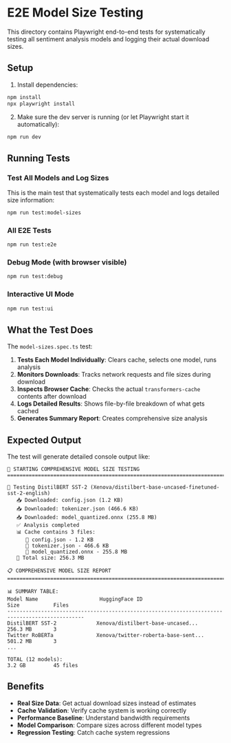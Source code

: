 # E2E Model Size Testing

This directory contains Playwright end-to-end tests for systematically testing all sentiment analysis models and logging their actual download sizes.

## Setup

1. Install dependencies:
```bash
npm install
npx playwright install
```

2. Make sure the dev server is running (or let Playwright start it automatically):
```bash
npm run dev
```

## Running Tests

### Test All Models and Log Sizes
This is the main test that systematically tests each model and logs detailed size information:

```bash
npm run test:model-sizes
```

### All E2E Tests
```bash
npm run test:e2e
```

### Debug Mode (with browser visible)
```bash
npm run test:debug
```

### Interactive UI Mode
```bash
npm run test:ui
```

## What the Test Does

The `model-sizes.spec.ts` test:

1. **Tests Each Model Individually**: Clears cache, selects one model, runs analysis
2. **Monitors Downloads**: Tracks network requests and file sizes during download
3. **Inspects Browser Cache**: Checks the actual `transformers-cache` contents after download
4. **Logs Detailed Results**: Shows file-by-file breakdown of what gets cached
5. **Generates Summary Report**: Creates comprehensive size analysis

## Expected Output

The test will generate detailed console output like:

```
🚀 STARTING COMPREHENSIVE MODEL SIZE TESTING
================================================================================

🧪 Testing DistilBERT SST-2 (Xenova/distilbert-base-uncased-finetuned-sst-2-english)
   📥 Downloaded: config.json (1.2 KB)
   📥 Downloaded: tokenizer.json (466.6 KB)
   📥 Downloaded: model_quantized.onnx (255.8 MB)
   ✅ Analysis completed
   📊 Cache contains 3 files:
      📁 config.json - 1.2 KB
      📁 tokenizer.json - 466.6 KB
      📁 model_quantized.onnx - 255.8 MB
   🎯 Total size: 256.3 MB

📋 COMPREHENSIVE MODEL SIZE REPORT
================================================================================

📊 SUMMARY TABLE:
Model Name                    HuggingFace ID                          Size           Files
-----------------------------------------------------------------------------------------------
DistilBERT SST-2             Xenova/distilbert-base-uncased...      256.3 MB       3
Twitter RoBERTa              Xenova/twitter-roberta-base-sent...     501.2 MB       3
...

TOTAL (12 models):                                                  3.2 GB         45 files
```

## Benefits

- **Real Size Data**: Get actual download sizes instead of estimates
- **Cache Validation**: Verify cache system is working correctly
- **Performance Baseline**: Understand bandwidth requirements
- **Model Comparison**: Compare sizes across different model types
- **Regression Testing**: Catch cache system regressions